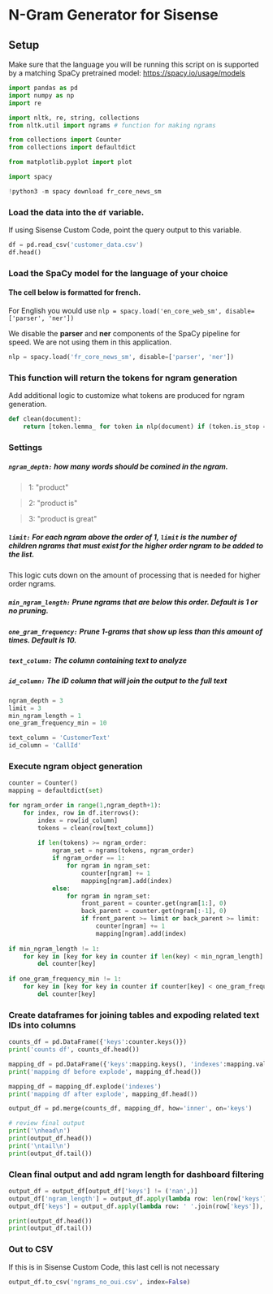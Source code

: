 
# N-Gram Generator for Sisense

## Setup

Make sure that the language you will be running this script on is supported by a matching SpaCy pretrained model: https://spacy.io/usage/models


```python
import pandas as pd
import numpy as np
import re

import nltk, re, string, collections
from nltk.util import ngrams # function for making ngrams

from collections import Counter
from collections import defaultdict 

from matplotlib.pyplot import plot

import spacy

!python3 -m spacy download fr_core_news_sm
```

### Load the data into the ```df``` variable.
If using Sisense Custom Code, point the query output to this variable.


```python
df = pd.read_csv('customer_data.csv')
df.head()
```

### Load the SpaCy model for the language of your choice
#### The cell below is formatted for french.

For English you would use ```nlp = spacy.load('en_core_web_sm', disable=['parser', 'ner'])```

We disable the **parser** and **ner** components of the SpaCy pipeline for speed. We are not using them in this application.


```python
nlp = spacy.load('fr_core_news_sm', disable=['parser', 'ner'])
```

### This function will return the tokens for ngram generation
Add additional logic to customize what tokens are produced for ngram generation.


```python
def clean(document):
    return [token.lemma_ for token in nlp(document) if (token.is_stop == False and token.pos_ == 'NOUN' and token.lemma_ != 'oui')]
```

### Settings

##### ```ngram_depth:``` how many words should be comined in the ngram.
>1: "product"

>2: "product is"

>3: "product is great"

##### ```limit:``` For each ngram above the order of 1, ```limit``` is the number of children ngrams that must exist for the higher order ngram to be added to the list.
This logic cuts down on the amount of processing that is needed for higher order ngrams.

##### ```min_ngram_length:``` Prune ngrams that are below this order. Default is 1 or no pruning.
##### ```one_gram_frequency:``` Prune 1-grams that show up less than this amount of times. Default is 10.

##### ```text_column:``` The column containing text to analyze
##### ```id_column:``` The ID column that will join the output to the full text


```python
ngram_depth = 3
limit = 3
min_ngram_length = 1
one_gram_frequency_min = 10

text_column = 'CustomerText'
id_column = 'CallId'
```

### Execute ngram object generation


```python
counter = Counter()
mapping = defaultdict(set)

for ngram_order in range(1,ngram_depth+1):
    for index, row in df.iterrows(): 
        index = row[id_column]
        tokens = clean(row[text_column])
    
        if len(tokens) >= ngram_order:
            ngram_set = ngrams(tokens, ngram_order)
            if ngram_order == 1:
                for ngram in ngram_set:
                    counter[ngram] += 1
                    mapping[ngram].add(index)
            else:
                for ngram in ngram_set:
                    front_parent = counter.get(ngram[1:], 0)
                    back_parent = counter.get(ngram[:-1], 0)
                    if front_parent >= limit or back_parent >= limit:
                        counter[ngram] += 1
                        mapping[ngram].add(index)
        
if min_ngram_length != 1:
    for key in [key for key in counter if len(key) < min_ngram_length]: 
        del counter[key]
            
if one_gram_frequency_min != 1:
    for key in [key for key in counter if counter[key] < one_gram_frequency_min and len(key) == 1]: 
        del counter[key]
```

### Create dataframes for joining tables and expoding related text IDs into columns


```python
counts_df = pd.DataFrame({'keys':counter.keys()})
print('counts df', counts_df.head())

mapping_df = pd.DataFrame({'keys':mapping.keys(), 'indexes':mapping.values()})
print('mapping df before explode', mapping_df.head())

mapping_df = mapping_df.explode('indexes')
print('mapping df after explode', mapping_df.head())

output_df = pd.merge(counts_df, mapping_df, how='inner', on='keys')

# review final output
print('\nhead\n')
print(output_df.head())
print('\ntail\n')
print(output_df.tail())
```

### Clean final output and add ngram length for dashboard filtering


```python
output_df = output_df[output_df['keys'] != ('nan',)]
output_df['ngram_length'] = output_df.apply(lambda row: len(row['keys']), axis=1)
output_df['keys'] = output_df.apply(lambda row: ' '.join(row['keys']), axis=1)

print(output_df.head())
print(output_df.tail())
```

### Out to CSV
If this is in Sisense Custom Code, this last cell is not necessary


```python
output_df.to_csv('ngrams_no_oui.csv', index=False)
```
